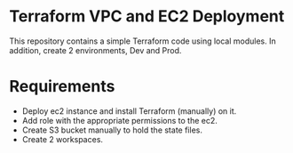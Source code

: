 # Terraform VPC and EC2 Deployment
This repository contains a simple Terraform code using local modules.
In addition, create 2 environments, Dev and Prod.

# Requirements
- Deploy ec2 instance and install Terraform (manually) on it.
- Add role with the appropriate permissions to the ec2.
- Create S3 bucket manually to hold the state files.
- Create 2 workspaces. 
